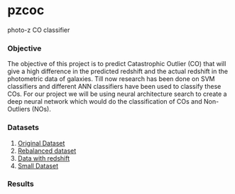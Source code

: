 # pzcoc
photo-z CO classifier

### Objective
The objective of this project is to predict Catastrophic Outlier (CO) that will give a high difference in the predicted redshift and the actual redshift in the photometric data of galaxies. Till now research has been done on SVM classifiers and different ANN classifiers have been used to classify these COs. For our project we will be using neural architecture search to create a deep neural network which would do the classification of COs and Non-Outliers (NOs).

### Datasets
1. <a href="https://drive.google.com/file/d/15Gnpt2hhNZEVYhE1wB5JIUnPilsTR2mi/view" target="_blank">Original Dataset</a>
2. <a href="https://drive.google.com/file/d/1-IA6tSVaX_28swfCMAzVNKxdPGKuBTKZ/view" target="_blank">Rebalanced dataset</a>
3. <a href="https://drive.google.com/file/d/1Eoimf_clYnvS0-dpvlCuPq0kco4X7LmV/view" target="_blank">Data with redshift</a>
4. <a href="https://drive.google.com/file/d/1-EnYu1fJdBod0CGABRwd6fBafdYtV84j/view" target="_blank">Small Dataset</a>

### Results


